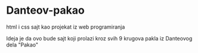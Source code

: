 # Danteov-pakao
html i css sajt kao projekat iz web programiranja

Ideja je da ovo bude sajt koji prolazi kroz svih 9 krugova pakla iz Danteovog dela "Pakao"
